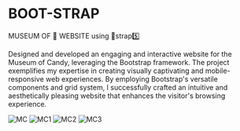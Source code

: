 # BOOT-STRAP 

MUSEUM OF 🍭 WEBSITE using 🥾strap5️⃣

Designed and developed an engaging and interactive website for the Museum of Candy, leveraging the Bootstrap framework. 
The project exemplifies my expertise in creating visually captivating and mobile-responsive web experiences. 
By employing Bootstrap's versatile components and grid system, I successfully crafted an intuitive and aesthetically pleasing website that enhances the visitor's browsing experience.


![MC](https://github.com/aravind048/BOOT-STRAP/assets/59740040/f7e844c4-558f-4d6a-ae33-7e7cfc6d1484)
![MC1](https://github.com/aravind048/BOOT-STRAP/assets/59740040/4f12c4df-66cb-4730-8eb3-e349b9f0a348)
![MC2](https://github.com/aravind048/BOOT-STRAP/assets/59740040/54ccf394-84d5-4d4e-b1f6-cbc34c455f25)
![MC3](https://github.com/aravind048/BOOT-STRAP/assets/59740040/bdaf96b1-330a-41c3-a1c3-c379b190718f)

